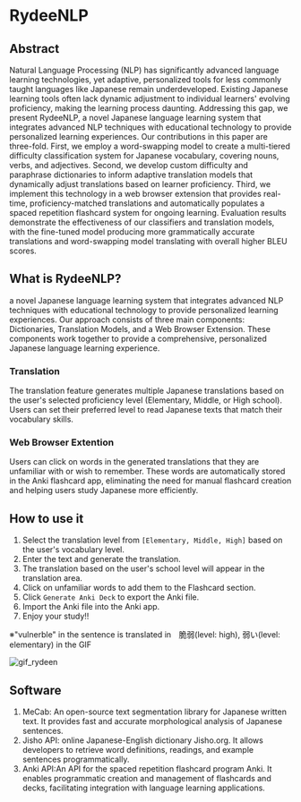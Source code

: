 # RydeeNLP

## Abstract
Natural Language Processing (NLP) has significantly advanced language learning technologies, yet adaptive, personalized tools for less commonly taught languages like Japanese remain underdeveloped. Existing Japanese learning tools often lack dynamic adjustment to individual learners' evolving proficiency, making the learning process daunting. Addressing this gap, we present RydeeNLP, a novel Japanese language learning system that integrates advanced NLP techniques with educational technology to provide personalized learning experiences. Our contributions in this paper are three-fold. First, we employ a word-swapping model to create a multi-tiered difficulty classification system for Japanese vocabulary, covering nouns, verbs, and adjectives. Second, we develop custom difficulty and paraphrase dictionaries to inform adaptive translation models that dynamically adjust translations based on learner proficiency. Third, we implement this technology in a web browser extension that provides real-time, proficiency-matched translations and automatically populates a spaced repetition flashcard system for ongoing learning. Evaluation results demonstrate the effectiveness of our classifiers and translation models, with the fine-tuned model producing more grammatically accurate translations and word-swapping model translating with overall higher BLEU scores.

## What is RydeeNLP?
 a novel Japanese language learning system that integrates advanced NLP techniques with educational technology to provide personalized learning experiences. Our approach consists of three main components: Dictionaries, Translation Models, and a Web Browser Extension. These components work together to provide a comprehensive, personalized Japanese language learning experience.

### Translation
The translation feature generates multiple Japanese translations based on the user's selected proficiency level (Elementary, Middle, or High school). 
Users can set their preferred level to read Japanese texts that match their vocabulary skills.

### Web Browser Extention
Users can click on words in the generated translations that they are unfamiliar with or wish to remember. 
These words are automatically stored in the Anki flashcard app, eliminating the need for manual flashcard creation and helping users study Japanese more efficiently.


## How to use it
1. Select the translation level from ```[Elementary, Middle, High]``` based on the user's vocabulary level.
2. Enter the text and generate the translation.
3. The translation based on the user's school level will appear in the translation area.
4. Click on unfamiliar words to add them to the Flashcard section.
5. Click ```Generate Anki Deck``` to export the Anki file.
6. Import the Anki file into the Anki app.
7. Enjoy your study!!

※"vulnerble" in the sentence is translated in　脆弱(level: high), 弱い(level: elementary) in the GIF

![gif_rydeen](https://github.com/user-attachments/assets/1946e901-d866-4e5c-ac14-fda10decb5e9)


## Software
1. MeCab: An open-source text segmentation library for Japanese written text. It provides fast and accurate morphological analysis of Japanese sentences.
2. Jisho API: online Japanese-English dictionary Jisho.org. It allows developers to retrieve word definitions, readings, and example sentences programmatically.
3. Anki API:An API for the spaced repetition flashcard program Anki. It enables programmatic creation and management of flashcards and decks, facilitating integration with language learning applications.

